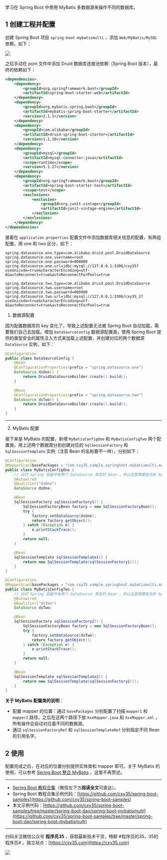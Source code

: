 学习在 Spring Boot 中使用 MyBatis 多数据源来操作不同的数据库。
<!-- more -->

## 1 创建工程并配置

创建 Spring Boot 项目 `spring-boot-mybatismulti` ，添加 `Web/MyBatis/MySQL` 依赖，如下：

![](https://oscimg.oschina.net/oscnet/up-56cb7455ee36a82792cf477716a8916895e.png)

之后手动在 pom 文件中添加 Druid 数据库连接池依赖（Spring Boot 版本），最终的依赖如下：

```xml
<dependencies>
    <dependency>
        <groupId>org.springframework.boot</groupId>
        <artifactId>spring-boot-starter-web</artifactId>
    </dependency>
    <dependency>
        <groupId>org.mybatis.spring.boot</groupId>
        <artifactId>mybatis-spring-boot-starter</artifactId>
        <version>2.1.1</version>
    </dependency>
    <dependency>
        <groupId>com.alibaba</groupId>
        <artifactId>druid-spring-boot-starter</artifactId>
        <version>1.1.10</version>
    </dependency>
    <dependency>
        <groupId>mysql</groupId>
        <artifactId>mysql-connector-java</artifactId>
        <scope>runtime</scope>
        <version>5.1.27</version>
    </dependency>
    <dependency>
        <groupId>org.springframework.boot</groupId>
        <artifactId>spring-boot-starter-test</artifactId>
        <scope>test</scope>
        <exclusions>
            <exclusion>
                <groupId>org.junit.vintage</groupId>
                <artifactId>junit-vintage-engine</artifactId>
            </exclusion>
        </exclusions>
    </dependency>
</dependencies>
```

接着在 `application.properties` 配置文件中添加数据库相关信息的配置，有两组配置，用 one 和 two 区分，如下：

```properties
spring.datasource.one.type=com.alibaba.druid.pool.DruidDataSource
spring.datasource.one.username=root
spring.datasource.one.password=000000
spring.datasource.one.url=jdbc:mysql://127.0.0.1:3306/cxy35?useUnicode=true&characterEncoding=utf-8&autoReconnect=true&autoReconnectForPools=true

spring.datasource.two.type=com.alibaba.druid.pool.DruidDataSource
spring.datasource.two.username=root
spring.datasource.two.password=000000
spring.datasource.two.url=jdbc:mysql://127.0.0.1:3306/cxy35_2?useUnicode=true&characterEncoding=utf-8&autoReconnect=true&autoReconnectForPools=true
```

1. 数据源配置

因为配置数据库的 key 变化了，导致上述配置无法被 Spring Boot 自动加载，需要我们自己去加载。增加 `DataSourceConfig` 数据源配置类，使用 Spring Boot 提供的类型安全的属性注入方式来加载上述配置，并创建对应的两个数据源 `DataSource` 实例，如下：

```java
@Configuration
public class DataSourceConfig {
    @Bean
    @ConfigurationProperties(prefix = "spring.datasource.one")
    DataSource dsOne() {
        return DruidDataSourceBuilder.create().build();
    }

    @Bean
    @ConfigurationProperties(prefix = "spring.datasource.two")
    DataSource dsTwo() {
        return DruidDataSourceBuilder.create().build();
    }
}
```

---

2. MyBatis 配置

接下来是 MyBatis 的配置，新增 `MyBatisConfigOne` 和 `MyBatisConfigTwo` 两个配置类，用上述两个数据源分别创建对应的 `SqlSessionFactory` 和 `SqlSessionTemplate` 实例（注意 Bean 的名称要不一样），分别如下：

```java
@Configuration
@MapperScan(basePackages = "com.cxy35.sample.springboot.mybatismulti.mapper1", sqlSessionFactoryRef = "sqlSessionFactory1", sqlSessionTemplateRef = "sqlSessionTemplate1")
public class MyBatisConfigOne {
    // 此时 Spring 容器中有两个 DataSource 类型的 Bean ，所以这里需要按名称 byName 查找
    @Autowired
    @Qualifier("dsOne")
    DataSource dsOne;

    @Bean
    SqlSessionFactory sqlSessionFactory1() {
        SqlSessionFactoryBean factory = new SqlSessionFactoryBean();
        try {
            factory.setDataSource(dsOne);
            return factory.getObject();
        } catch (Exception e) {
            e.printStackTrace();
        }
        return null;
    }

    @Bean
    SqlSessionTemplate sqlSessionTemplate1() {
        return new SqlSessionTemplate(sqlSessionFactory1());
    }
}
```

```java
@Configuration
@MapperScan(basePackages = "com.cxy35.sample.springboot.mybatismulti.mapper2", sqlSessionFactoryRef = "sqlSessionFactory2", sqlSessionTemplateRef = "sqlSessionTemplate2")
public class MyBatisConfigTwo {
    // 此时 Spring 容器中有两个 DataSource 类型的 Bean ，所以这里需要按名称 byName 查找
    @Autowired
    @Qualifier("dsTwo")
    DataSource dsTwo;

    @Bean
    SqlSessionFactory sqlSessionFactory2() {
        SqlSessionFactoryBean factory = new SqlSessionFactoryBean();
        try {
            factory.setDataSource(dsTwo);
            return factory.getObject();
        } catch (Exception e) {
            e.printStackTrace();
        }
        return null;
    }

    @Bean
    SqlSessionTemplate sqlSessionTemplate2() {
        return new SqlSessionTemplate(sqlSessionFactory2());
    }
}
```

**关于 MyBatis 配置类的说明**：

- 配置 mapper 的位置：通过 `basePackages` 分别配置了扫描 `mapper1` 和 `mapper2` 路径，之后在这两个路径下放 `XxxMapper.java` 和 `XxxMapper.xml` ，所有操作会自动对应着不同的数据源。
- 通过 `sqlSessionFactoryRef` 和 `sqlSessionTemplateRef` 分别指定不同 Bean 的引用名字。

## 2 使用

配置完成之后，在对应的位置分别提供实体类和 mapper 即可。关于 MyBatis 的使用，可以参考 [Spring Boot 整合 MyBatis](https://mp.weixin.qq.com/s/zvOBkU-BKAk-4yhwboZbzA) ，这里不再赘述。

---

- [Spring Boot 教程合集](https://mp.weixin.qq.com/s/9vOiAxHFnfJnRwSlTfAHwg)（微信左下方**阅读全文**可直达）。
- Spring Boot 教程合集示例代码：[https://github.com/cxy35/spring-boot-samples](https://github.com/cxy35/spring-boot-samples)
- 本文示例代码：[https://github.com/cxy35/spring-boot-samples/tree/master/spring-boot-dao/spring-boot-mybatismulti](https://github.com/cxy35/spring-boot-samples/tree/master/spring-boot-dao/spring-boot-mybatismulti)


---

扫码关注微信公众号 **程序员35** ，获取最新技术干货，畅聊 #程序员的35，35的程序员# 。独立站点：[https://cxy35.com](https://cxy35.com)

![](https://oscimg.oschina.net/oscnet/up-285838b9c516db5bb1ba760f292f2346078.JPEG)